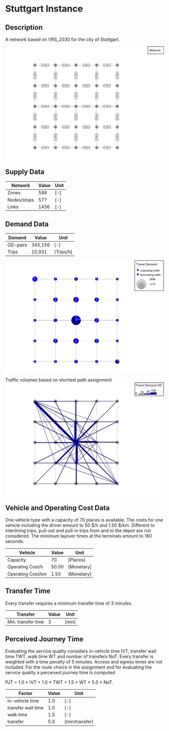 # Stuttgart Instance

## Description
A network based on VRS_2030 for the city of Stuttgart.

![Stuttgart_network](Input/Image/Network.jpg)

## Supply Data
| Network       | Value  | Unit |
| ---           | ---    |---   |
| Zones         |    588 | [-]  |    
| Nodes/stops   |    577 | [-]  |   
| Links         |   1436 | [-]  |

## Demand Data
| Demand       | Value  | Unit       | 
| ---          | ---    |---         |
| OD-pairs     |345,156 | [-]        |
| Trips        | 10,931 | [Trips/h]  |

![Stuttgart_demand](Input/Image/Demand.jpg)

Traffic volumes based on shortest path assignment
![Stuttgart_demand_od](Input/Image/Demand_OD.jpg)

## Vehicle and Operating Cost Data
One vehicle type with a capacity of 70 places is available. The costs for one vehicle including the driver amount to 50 $/h and 1.50 $/km. Different to interlining trips, pull-out and pull-in trips from and to the depot are not considered. The minimum layover times at the terminals amount to 180 seconds.

| Vehicle           | Value  | Unit     | 
| ---               | ---    |---       |
| Capacity          |     70 |  [Places]|
| Operating Cost/h  |  50.00 |[Monetary]|
| Operating Cost/km |   1.50 |[Monetary]|

## Transfer Time
Every transfer requires a minimum transfer time of 3 minutes.

| Transfer           | Value  | Unit     | 
| ---                | ---    |---       |
| Min. transfer time |      3 |[min]     |

## Perceived Journey Time
Evaluating the service quality considers in-vehicle time IVT, transfer wait time TWT, walk time WT and number of transfers NoT. Every transfer is weighted with a time penalty of 5 minutes. Access and egress times are not included. For the route choice in the assignment and for evaluating the service quality a perceived journey time is computed

PJT = 1.0 * IVT + 1.0 * TWT + 1.5 * WT + 5.0 * NoT. 

| Factor            | Value  | Unit         | 
| ---               | ---    |---           |
| in-vehicle time   |    1.0 |  [-]         |
| transfer wait time|    1.0 |  [-]         |
| walk time			|    1.5 |  [-]         |
| transfer          |    5.0 |[min/transfer]|
